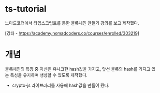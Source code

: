 # ts-tutorial

노마드코더에서 타입스크립트를 통한 블록체인 만들기 강의를 보고 제작했다.

[강좌 - https://academy.nomadcoders.co/courses/enrolled/303219]

# 개념

블록체인의 특징 중 자신은 유니크한 hash값을 가지고, 앞선 블록의 hash를 가지고 있는 특성을 유지하며 생성할 수 있도록 제작했다.

- crypto-js 라이브러리를 사용해 hash값을 만들어 줬다.
